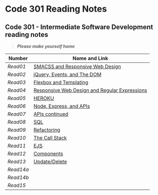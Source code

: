 # Code 301 Reading Notes

## Code 301 - Intermediate Software Development reading notes

>***Please make yourself home***

| **Number** | **Name and Link** |
|------------|-------------------|
| *Read01* |[SMACSS and Responsive Web Design](https://hadeaji.github.io/reading-notes/Read01)|
| *Read02* |[jQuery, Events, and The DOM](https://hadeaji.github.io/reading-notes/Read02)|
| *Read03* |[Flexbox and Templating](https://hadeaji.github.io/reading-notes/Read03)|
| *Read04* |[Responsive Web Design and Regular Expressions](https://hadeaji.github.io/reading-notes/Read04)|
| *Read05* |[HEROKU](https://hadeaji.github.io/reading-notes/Read05)|
| *Read06* |[Node, Express, and APIs](https://hadeaji.github.io/reading-notes/Read06)|
| *Read07* |[APIs continued](https://hadeaji.github.io/reading-notes/Read07)|
| *Read08* |[SQL](https://hadeaji.github.io/reading-notes/Read08)|
| *Read09* |[Refactoring](https://hadeaji.github.io/reading-notes/Read09)|
| *Read10* |[The Call Stack](https://hadeaji.github.io/reading-notes/Read10)|
| *Read11* |[EJS](https://hadeaji.github.io/reading-notes/Read11)|
| *Read12* |[Components](https://hadeaji.github.io/reading-notes/Read12)|
| *Read13* |[Update/Delete](https://hadeaji.github.io/reading-notes/Read12)|
| *Read14a* ||
| *Read14b* ||
| *Read15* ||
